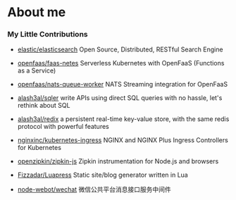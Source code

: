 # About me

### My Little Contributions

- [elastic/elasticsearch](https://github.com/elastic/elasticsearch/commits?author=feifeiiiiiiiiiii) Open Source, Distributed, RESTful Search Engine

- [openfaas/faas-netes](https://github.com/openfaas/faas-netes/commits?author=feifeiiiiiiiiiii) Serverless Kubernetes with OpenFaaS (Functions as a Service)

- [openfaas/nats-queue-worker](https://github.com/openfaas/nats-queue-worker/commits?author=feifeiiiiiiiiiii) NATS Streaming integration for OpenFaaS 

- [alash3al/sqler](https://github.com/alash3al/sqler/commits?author=feifeiiiiiiiiiii) write APIs using direct SQL queries with no hassle, let's rethink about SQL

- [alash3al/redix](https://github.com/alash3al/redix/commits?author=feifeiiiiiiiiiii) a persistent real-time key-value store, with the same redis protocol with powerful features

- [nginxinc/kubernetes-ingress](https://github.com/nginxinc/kubernetes-ingress/commits?author=feifeiiiiiiiiiii) NGINX and NGINX Plus Ingress Controllers for Kubernetes

- [openzipkin/zipkin-js](https://github.com/openzipkin/zipkin-js/commits?author=feifeiiiiiiiiiii) Zipkin instrumentation for Node.js and browsers

- [Fizzadar/Luapress](https://github.com/Fizzadar/Luapress/commits?author=feifeiiiiiiiiiii) Static site/blog generator written in Lua

- [node-webot/wechat](https://github.com/node-webot/wechat/commits?author=feifeiiiiiiiiiii) 微信公共平台消息接口服务中间件
